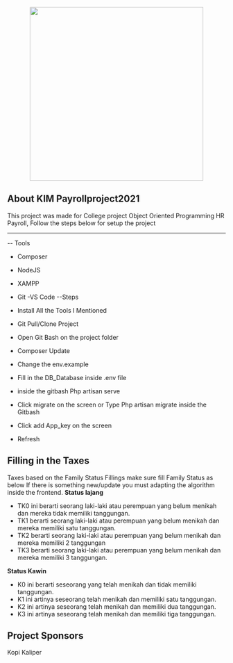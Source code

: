 
<p align="center"><a href="https://laravel.com" target="_blank"><img src="https://raw.githubusercontent.com/hakimadni/payrollproject2021/main/public/img/Group%2015%20(6).png" width="400"></a></p>

## About KIM Payrollproject2021

This project was made for College project Object Oriented Programming HR Payroll,
Follow the steps below for setup the project

---
-- Tools

- Composer
- NodeJS
- XAMPP
- Git
-VS Code
--Steps

- Install All the Tools I Mentioned
- Git Pull/Clone Project
- Open Git Bash on the project folder
- Composer Update
- Change the env.example
- Fill in the DB_Database inside .env file
- inside the gitbash Php artisan serve
- Click migrate on the screen or Type Php artisan migrate inside the Gitbash
- Click add App_key on the screen
- Refresh


## Filling in the Taxes 

Taxes based on the Family Status Fillings make sure fill Family Status as below
If there is something new/update you must adapting the algorithm inside the frontend.
**Status lajang**

-   TK0 ini berarti seorang laki-laki atau perempuan yang belum menikah dan mereka tidak memiliki tanggungan.
-   TK1 berarti seorang laki-laki atau perempuan yang belum menikah dan mereka memiliki satu tanggungan.
-   TK2 berarti seorang laki-laki atau perempuan yang belum menikah dan mereka memiliki 2 tanggungan
-   TK3 berarti seorang laki-laki atau perempuan yang belum menikah dan mereka memiliki 3 tanggungan.

**Status Kawin**

-   K0 ini berarti seseorang yang telah menikah dan tidak memiliki tanggungan.
-   K1 ini artinya seseorang telah menikah dan memiliki satu tanggungan.
-   K2 ini artinya seseorang telah menikah dan memiliki dua tanggungan.
-   K3 ini artinya seseorang telah menikah dan memiliki tiga tanggungan.

## Project Sponsors

Kopi Kaliper
